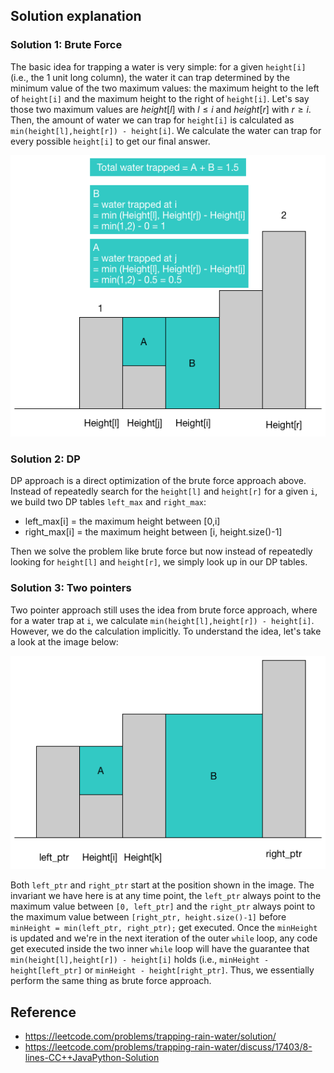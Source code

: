 ## Solution explanation

### Solution 1: Brute Force

The basic idea for trapping a water is very simple: for a given `height[i]` (i.e., the 1 unit long
column), the water it can trap determined by the minimum value of the two maximum values:
the maximum height to the left of `height[i]` and the maximum height to the right of `height[i]`.
Let's say those two maximum values are $height[l]$ with $l \le i$ and $height[r]$ with $r \ge i$.
Then, the amount of water we can trap for `height[i]` is calculated as
`min(height[l],height[r]) - height[i]`. We calculate the water can trap for every possible `height[i]`
to get our final answer.

![trap water concept](img/trap_water.png)

### Solution 2: DP

DP approach is a direct optimization of the brute force approach above. Instead of repeatedly
search for the `height[l]` and `height[r]` for a given `i`, we build two DP tables `left_max`
and `right_max`:

- left_max[i] = the maximum height between [0,i]
- right_max[i] = the maximum height between [i, height.size()-1]

Then we solve the problem like brute force but now instead of repeatedly looking for `height[l]`
and `height[r]`, we simply look up in our DP tables.

### Solution 3: Two pointers

Two pointer approach still uses the idea from brute force approach, where for a water trap at `i`, we
calculate `min(height[l],height[r]) - height[i]`. However, we do the calculation implicitly.
To understand the idea, let's take a look at the image below:

![trap water concept](img/water_trap2.png)

Both `left_ptr` and `right_ptr` start at the position shown in the image. The invariant we have here
is at any time point, the `left_ptr` always point to the maximum value between `[0, left_ptr]`
and the `right_ptr` always point to the maximum value between `[right_ptr, height.size()-1]` before
`minHeight = min(left_ptr, right_ptr);` get executed. Once the `minHeight` is updated and we're in
the next iteration of the outer `while` loop, any code get executed inside the two inner `while` loop
will have the guarantee that `min(height[l],height[r]) - height[i]` holds (i.e., `minHeight - height[left_ptr]`
or `minHeight - height[right_ptr]`. Thus, we essentially perform the same thing as brute force approach.

## Reference

- https://leetcode.com/problems/trapping-rain-water/solution/
- https://leetcode.com/problems/trapping-rain-water/discuss/17403/8-lines-CC++JavaPython-Solution